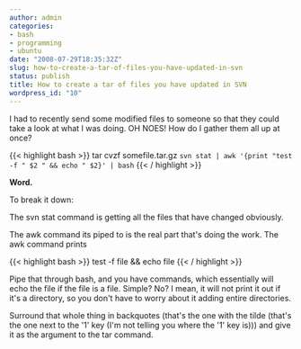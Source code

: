 ```yaml
---
author: admin
categories:
- bash
- programming
- ubuntu
date: "2008-07-29T18:35:32Z"
slug: how-to-create-a-tar-of-files-you-have-updated-in-svn
status: publish
title: How to create a tar of files you have updated in SVN
wordpress_id: "10"
---
```


I had to recently send some modified files to someone so that they
could take a look at what I was doing. OH NOES! How do I gather
them all up at once?

{{< highlight bash >}}
tar cvzf somefile.tar.gz `svn stat | awk '{print "test -f " $2 " && echo " $2}' | bash`
{{< / highlight >}}

**Word.** 

To break it down: 

The svn stat command is getting all the
files that have changed obviously. 

The awk command its piped to is
the real part that's doing the work. The awk command prints

{{< highlight bash >}}
test -f file && echo file
{{< / highlight >}}

Pipe that through bash, and you have commands, which essentially
will echo the file if the file is a file. Simple? No? I mean, it
will not print it out if it's a directory, so you don't have to
worry about it adding entire directories. 

Surround that whole thing
in backquotes (that's the one with the tilde (that's the one next
to the '1' key (I'm not telling you where the '1' key is))) and
give it as the argument to the tar command.


